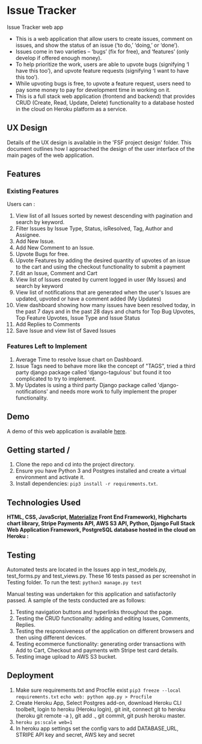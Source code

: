 # Issue Tracker
Issue Tracker web app

* This is a web application that allow users to create issues, comment on issues, and show the status of an issue (‘to do,’ ‘doing,’ or ‘done’).
* Issues come in two varieties – ‘bugs’ (fix for free), and ‘features’ (only develop if offered enough money). 
* To help prioritize the work, users are able to upvote bugs (signifying ‘I have this too’), and upvote feature requests (signifying ‘I want to have this too’).
* While upvoting bugs is free, to upvote a feature request, users need to pay some money to pay for development time in working on it.
* This is a full stack web application (frontend and backend) that provides CRUD (Create, Read, Update, Delete) functionality to a database hosted in the cloud on Heroku platform as a service. 

## UX Design

Details of the UX design is available in the 'FSF project design' folder. This document outlines how I approached the design of the user interface of the main pages of the web application.

## Features

### Existing Features

Users can :
1.	View list of all Issues sorted by newest descending with pagination and search by keyword.
2.  Filter Issues by Issue Type, Status, isResolved, Tag, Author and Assignee.
3.	Add New Issue.
4.  Add New Comment to an Issue.
5.	Upvote Bugs for free.
6.  Upvote Features by adding the desired quantity of upvotes of an issue to the cart and using the checkout functionality to submit a payment
7.	Edit an Issue, Comment and Cart
8.  View list of Issues created by current logged in user (My Issues) and search by keyword
9.  View list of notifications that are generated when the user's Issues are updated, upvoted or have a comment added (My Updates)
10. View dashboard showing how many issues have been resolved today, in the past 7 days and in the past 28 days and charts for Top Bug Upvotes, Top Feature Upvotes, Issue Type and Issue Status
11. Add Replies to Comments
12. Save Issue and view list of Saved Issues

### Features Left to Implement
1. Average Time to resolve Issue chart on Dashboard.
2. Issue Tags need to behave more like the concept of "TAGS", tried a third party django package called 'django-tagulous' but found it too complicated to try to implement.
3. My Updates is using a third party Django package called 'django-notifications' and needs more work to fully implement the proper functionality.

## Demo

A demo of this web application is available [here](https://daly-issue-tracker.herokuapp.com/).


## Getting started /

1. Clone the repo and cd into the project directory.
2. Ensure you have Python 3 and Postgres installed and create a virtual environment and activate it.
3. Install dependencies: `pip3 install -r requirements.txt`.


## Technologies Used

**HTML, CSS, JavaScript, [Materialize](https://materializecss.com/) Front End Framework), Highcharts chart library, Stripe Payments API, AWS S3 API, Python, Django Full Stack Web Application Framework, PostgreSQL database hosted in the cloud on Heroku :**

## Testing

Automated tests are located in the Issues app in test_models.py, test_forms.py and test_views.py. These 16 tests passed as per screenshot in Testing folder. To run the test:
`python3 manage.py test`

Manual testing was undertaken for this application and satisfactorily passed. A sample of the tests conducted are as follows:
1.	Testing navigation buttons and hyperlinks throughout the page.
2.	Testing the CRUD functionality: adding and editing Issues, Comments, Replies.
3.	Testing the responsiveness of the application on different browsers and then using different devices.
4.  Testing ecommerce functionality: generating order transactions with Add to Cart, Checkout and payments with Stripe test card details.
5. Testing image upload to AWS S3 bucket.

## Deployment
1. Make sure requirements.txt and Procfile exist
`pip3 freeze --local requirements.txt`
`echo web: python app.py > Procfile`
2. Create Heroku App, Select Postgres add-on, download Heroku CLI toolbelt, login to heroku (Heroku login), git init, connect git to heroku (heroku git remote -a <project>), git add ., git commit, git push heroku master.
3. `heroku ps:scale web=1`
4. In heroku app settings set the config vars to add DATABASE_URL, STRIPE API key and secret, AWS key and secret

